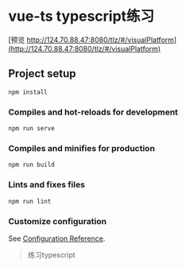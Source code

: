 # vue-ts typescript练习
[预览 http://124.70.88.47:8080/tlz/#/visualPlatform](http://124.70.88.47:8080/tlz/#/visualPlatform)
## Project setup
```
npm install
```

### Compiles and hot-reloads for development
```
npm run serve
```

### Compiles and minifies for production
```
npm run build
```

### Lints and fixes files
```
npm run lint
```

### Customize configuration
See [Configuration Reference](https://cli.vuejs.org/config/).
> 练习typescript
